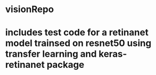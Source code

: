 # visionRepo
# includes test code for a retinanet model trainsed on resnet50 using transfer learning and keras-retinanet package
